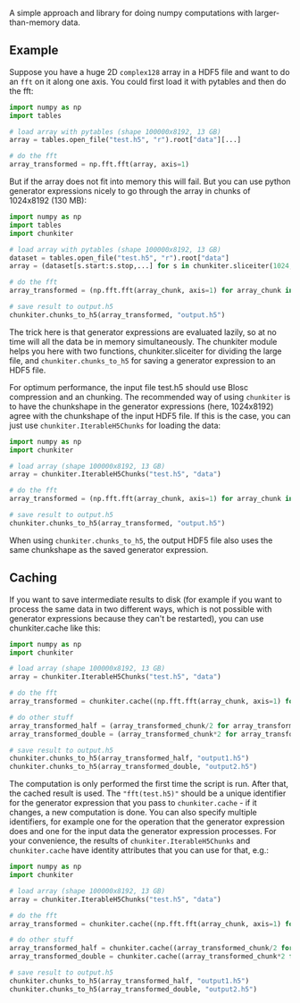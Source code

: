 A simple approach and library for doing numpy computations with larger-than-memory data.

Example
-------

Suppose you have a huge 2D `complex128` array in a HDF5 file and want to do an `fft` on it along one axis.
You could first load it with pytables and then do the fft:

```python
import numpy as np
import tables

# load array with pytables (shape 100000x8192, 13 GB)
array = tables.open_file("test.h5", "r").root["data"][...]

# do the fft
array_transformed = np.fft.fft(array, axis=1)
```

But if the array does not fit into memory this will fail. But you can use python generator expressions nicely to go through the array in chunks of 1024x8192 (130 MB):

```python
import numpy as np
import tables
import chunkiter

# load array with pytables (shape 100000x8192, 13 GB)
dataset = tables.open_file("test.h5", "r").root["data"]
array = (dataset[s.start:s.stop,...] for s in chunkiter.sliceiter(1024, dataset.shape[0]))

# do the fft
array_transformed = (np.fft.fft(array_chunk, axis=1) for array_chunk in array)

# save result to output.h5
chunkiter.chunks_to_h5(array_transformed, "output.h5")
```

The trick here is that generator expressions are evaluated lazily, so at no time will all the data be in memory simultaneously.
The chunkiter module helps you here with two functions, chunkiter.sliceiter for dividing the large file, and `chunkiter.chunks_to_h5`
for saving a generator expression to an HDF5 file.

For optimum performance, the input file test.h5 should use Blosc compression and an chunking.
The recommended way of using `chunkiter` is to have the chunkshape in the generator expressions (here, 1024x8192) agree with the chunkshape of the input HDF5 file.
If this is the case, you can just use `chunkiter.IterableH5Chunks` for loading the data:

```python
import numpy as np
import chunkiter

# load array (shape 100000x8192, 13 GB)
array = chunkiter.IterableH5Chunks("test.h5", "data")

# do the fft
array_transformed = (np.fft.fft(array_chunk, axis=1) for array_chunk in array)

# save result to output.h5
chunkiter.chunks_to_h5(array_transformed, "output.h5")
```

When using `chunkiter.chunks_to_h5`, the output HDF5 file also uses the same chunkshape as the saved generator expression.

Caching
-------

If you want to save intermediate results to disk (for example if you want to process the same data in two different ways, which is not possible with generator expressions because they can't be restarted), you can use chunkiter.cache like this:

```python
import numpy as np
import chunkiter

# load array (shape 100000x8192, 13 GB)
array = chunkiter.IterableH5Chunks("test.h5", "data")

# do the fft
array_transformed = chunkiter.cache((np.fft.fft(array_chunk, axis=1) for array_chunk in array), "fft(test.h5)")

# do other stuff
array_transformed_half = (array_transformed_chunk/2 for array_transformed_chunk in array_transformed)
array_transformed_double = (array_transformed_chunk*2 for array_transformed_chunk in array_transformed)

# save result to output.h5
chunkiter.chunks_to_h5(array_transformed_half, "output1.h5")
chunkiter.chunks_to_h5(array_transformed_double, "output2.h5")
```

The computation is only performed the first time the script is run. After that, the cached result is used. The `"fft(test.h5)"` should be a unique identifier for the generator expression that you pass to `chunkiter.cache` -  if it changes, a new computation is done. You can also specify multiple identifiers, for example one for the operation that the generator expression does and one for the input data the generator expression processes.
For your convenience, the results of `chunkiter.IterableH5Chunks` and `chunkiter.cache` have identity attributes that you can use for that, e.g.:

```python
import numpy as np
import chunkiter

# load array (shape 100000x8192, 13 GB)
array = chunkiter.IterableH5Chunks("test.h5", "data")

# do the fft
array_transformed = chunkiter.cache((np.fft.fft(array_chunk, axis=1) for array_chunk in array), "fft", array.identity)

# do other stuff
array_transformed_half = chunkiter.cache((array_transformed_chunk/2 for array_transformed_chunk in array_transformed), "half", array_transformed.identity)
array_transformed_double = chunkiter.cache((array_transformed_chunk*2 for array_transformed_chunk in array_transformed), "half", array_transformed.identity)

# save result to output.h5
chunkiter.chunks_to_h5(array_transformed_half, "output1.h5")
chunkiter.chunks_to_h5(array_transformed_double, "output2.h5")
```
